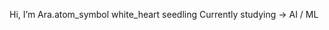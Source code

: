  Hi, I’m Ara.atom_symbol
white_heart 
seedling Currently studying -> AI / ML

<!---
ItsWhiteheart/ItsWhiteheart is a ✨ special ✨ repository because its `README.md` (this file) appears on your GitHub profile.
You can click the Preview link to take a look at your changes.
--->
